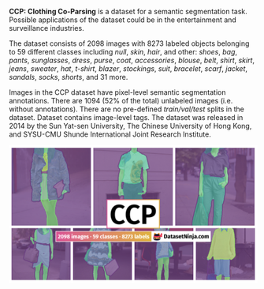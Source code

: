 **CCP: Clothing Co-Parsing** is a dataset for a semantic segmentation task. Possible applications of the dataset could be in the entertainment and surveillance industries. 

The dataset consists of 2098 images with 8273 labeled objects belonging to 59 different classes including *null*, *skin*, *hair*, and other: *shoes*, *bag*, *pants*, *sunglasses*, *dress*, *purse*, *coat*, *accessories*, *blouse*, *belt*, *shirt*, *skirt*, *jeans*, *sweater*, *hat*, *t-shirt*, *blazer*, *stockings*, *suit*, *bracelet*, *scarf*, *jacket*, *sandals*, *socks*, *shorts*, and 31 more.

Images in the CCP dataset have pixel-level semantic segmentation annotations. There are 1094 (52% of the total) unlabeled images (i.e. without annotations). There are no pre-defined <i>train/val/test</i> splits in the dataset. Dataset contains image-level tags. The dataset was released in 2014 by the Sun Yat-sen University, The Chinese University of Hong Kong, and SYSU-CMU Shunde International Joint Research Institute.

<img src="https://github.com/dataset-ninja/clothing-co-parsing/raw/main/visualizations/poster.png">
